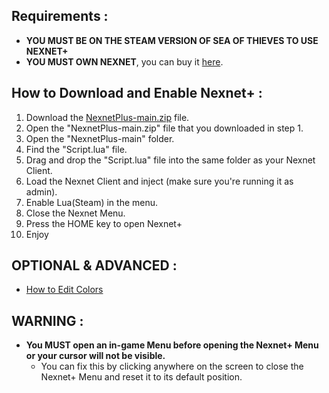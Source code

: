 ## Requirements :
- **YOU MUST BE ON THE STEAM VERSION OF SEA OF THIEVES TO USE NEXNET+**
- **YOU MUST OWN NEXNET**, you can buy it [here](https://nexnet-cheats.cc/).

## How to Download and Enable Nexnet+  :
  1. Download the [NexnetPlus-main.zip](https://github.com/Izoee/NexnetPlus/archive/refs/heads/main.zip) file.
  2. Open the "NexnetPlus-main.zip" file that you downloaded in step 1.
  3. Open the "NexnetPlus-main" folder.
  4. Find the "Script.lua" file.
  5. Drag and drop the "Script.lua" file into the same folder as your Nexnet Client.
  6. Load the Nexnet Client and inject (make sure you're running it as admin).
  7. Enable Lua(Steam) in the menu.
  8. Close the Nexnet Menu.
  9. Press the HOME key to open Nexnet+
  10. Enjoy

## OPTIONAL & ADVANCED :
  - [How to Edit Colors](https://github.com/Izoee/NexnetPlus/blob/main/EditColors.md)

## WARNING :
- **You MUST open an in-game Menu before opening the Nexnet+ Menu or your cursor will not be visible.**
  - You can fix this by clicking anywhere on the screen to close the Nexnet+ Menu and reset it to its default position.
